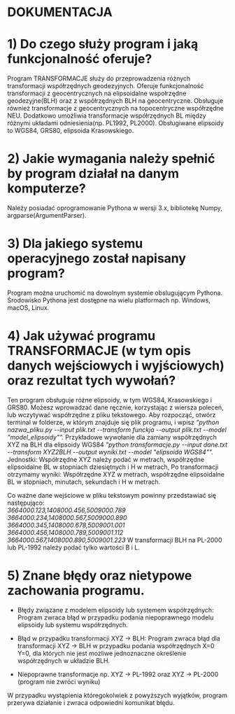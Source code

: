 # DOKUMENTACJA
# 1) Do czego służy program i jaką funkcjonalność oferuje?
Program TRANSFORMACJE służy do przeprowadzenia różnych transformacji współrzędnych geodezyjnych.
Oferuje funkcjonalność transformacji z geocentrycznych na elipsoidalne wspołrzędne geodezyjne(BLH) oraz z współrzędnych BLH na geocentryczne.
Obsługuje również transformacje z geocentrycznych na topocentryczne współrzędne NEU.
Dodatkowo umożliwia transformacje współrzędnych BL między różnymi układami odniesienia(np. PL1992, PL2000).
Obsługiwane elipsoidy to WGS84, GRS80, elipsoida Krasowskiego.
# 2) Jakie wymagania należy spełnić by program działał na danym komputerze?
 Należy posiadać oprogramowanie Pythona w wersji 3.x, bibliotekę Numpy, argparse(ArgumentParser).
# 3) Dla jakiego systemu operacyjnego został napisany program?
Program można uruchomić na dowolnym systemie obslugującym Pythona. 
Środowisko Pythona jest dostępne na wielu platformach np. Windows, 
macOS, Linux.
# 4) Jak używać programu TRANSFORMACJE (w tym opis danych wejściowych i wyjściowych) oraz rezultat tych wywołań?
Ten program obsługuje różne elipsoidy, w tym WGS84, Krasowskiego i GRS80. 
Możesz wprowadzać dane ręcznie, korzystając z wiersza poleceń, lub 
wczytywać współrzędne z pliku tekstowego. Aby rozpocząć, otwórz terminal 
w folderze, w którym znajduje się plik programu, i wpisz 
*"python nazwa_pliku.py --input plik.txt --transform funckja --output plik.txt --model "model_elipsoidy"".*
Przykładowe wywołanie dla zamiany współrzędnych XYZ na BLH dla elipsoidy WGS84
*"python transformacje.py --input dane.txt --transform XYZ2BLH --output wyniki.txt --model "elipsoida WGS84"".*
Jednostki: 
Współrzędne XYZ należy podać w metrach,
współrzędne elipsoidalne BL w stopniach dziesiętnych i H w metrach,
Po transformacji otrzymamy wyniki:
Współrzędne XYZ w metrach,
współrzędne elipsoidalne BL w stopniach, minutach, sekundach i H w metrach.

  
   Co ważne dane wejściowe w pliku tekstowym powinny przedstawiać się 
   następująco: \
   *3664000.123,1408000.456,5009000.789* \
   *3664000.234,1408000.567,5009000.890* \
   *3664000.345,1408000.678,5009001.001* \
   *3664000.456,1408000.789,5009001.112* \
   *3664000.567,1408000.890,5009001.223*
   W transformacji BLH na PL-2000 lub PL-1992 należy podać tylko wartości B i L.

# 5) Znane błędy oraz nietypowe zachowania programu.
   - Błędy związane z modelem elipsoidy lub systemem współrzędnych:
     Program zwraca błąd w przypadku podania niepoprawnego modelu elipsoidy 
     lub systemu współrzędnych.

   - Błąd w przypadku transformacji XYZ -> BLH:
     Program zwraca błąd dla transformacji XYZ -> BLH w przypadku podania 
     współrzędnych X=0 Y=0, dla których nie jest możliwe jednoznaczne 
     określenie współrzędnych w układzie BLH.

   - Niepoprawne transformacje np. XYZ -> PL-1992 oraz XYZ -> PL-2000 (program nie zwróci wyniku)
  

W przypadku wystąpienia któregokolwiek z powyższych wyjątków, program przerywa działanie i zwraca odpowiedni komunikat błędu.







   
